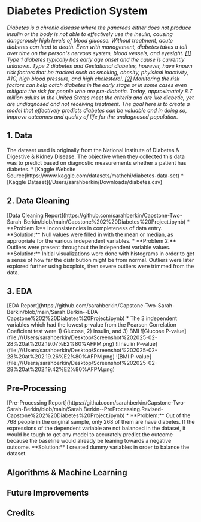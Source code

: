 <h1>Diabetes Prediction System</h1>

_Diabetes is a chronic disease where the pancreas either does not produce insulin or the body is not able to effectively use the insulin, causing dangerously high levels of blood glucose. Without treatment, acute diabetes can lead to death. Even with management, diabetes takes a toll over time on the person's nervous system, blood vessels, and eyesight. [[1]](https://www.who.int/news-room/fact-sheets/detail/diabetes) Type 1 diabetes typically has early age onset and the cause is currently unknown. Type 2 diabetes and Gestational diabetes, however, have known risk factors that be tracked such as smoking, obesity, phyisical inactivity, A1C, high blood pressure, and high cholesterol. [[2]](https://www.cdc.gov/diabetes/php/data-research/index.html) Monitoring the risk factors can help catch diabetes in the early stage or in some cases even mitigate the risk for people who are pre-diabetic. Today, approximately 8.7 million adults in the United States meet the criteria and are like diabetic, yet are undiagnosed and not receiving treatment. The goal here is to create a model that effectively predicts diabetes can be valuable and in doing so, improve outcomes and quality of life for the undiagnosed population._

<h2>1. Data</h2>
The dataset used is originally from the National Institute of Diabetes & Digestive & Kidney Disease. The objective when they collected this data was to predict based on diagnostic measurements whether a patient has diabetes.
* [Kaggle Website Source(https://www.kaggle.com/datasets/mathchi/diabetes-data-set)
* [Kaggle Dataset](/Users/sarahberkin/Downloads/diabetes.csv)
<h2>2. Data Cleaning</h2>
[Data Cleaning Report](https://github.com/sarahberkin/Capstone-Two-Sarah-Berkin/blob/main/Capstone%202%20Diabetes%20Project.ipynb)
* **Problem 1:** Inconsistencies in completeness of data entry. **Solution:** Null values were filled in with the mean or median, as appropriate for the various independent variables.
* **Problem 2:** Outliers were present throughout the independent variable values. **Solution:** Initial visualizations were done with histograms in order to get a sense of how far the distribution might be from normal. Outliers were later explored further using boxplots, then severe outliers were trimmed from the data.
<h2>3. EDA</h2>
[EDA Report](https://github.com/sarahberkin/Capstone-Two-Sarah-Berkin/blob/main/Sarah.Berkin--EDA-Capstone%202%20Diabetes%20Project.ipynb)
* The 3 independent variables which had the lowest p-value from the Pearson Correlation Coeficient test were 1) Glucose, 2) Insulin, and 3) BMI
![Glucose P-value](file:///Users/sarahberkin/Desktop/Screenshot%202025-02-28%20at%202.19.07%E2%80%AFPM.png)
![Insulin P-value](file:///Users/sarahberkin/Desktop/Screenshot%202025-02-28%20at%202.19.26%E2%80%AFPM.png)
![BMI P-value](file:///Users/sarahberkin/Desktop/Screenshot%202025-02-28%20at%202.19.42%E2%80%AFPM.png)
<h2>Pre-Processing</h2>
[Pre-Processing Report](https://github.com/sarahberkin/Capstone-Two-Sarah-Berkin/blob/main/Sarah.Berkin--PreProcessing.Revised-Capstone%202%20Diabetes%20Project.ipynb)
* **Problem:** Out of the 768 people in the original sample, only 268 of them are have diabetes. If the expressions of the dependent variable are not balanced in the dataset, it would be tough to get any model to accurately predict the outcome because the baseline would already be leaning towards a negative outcome. **Solution:** I created dummy variables in order to balance the dataset.
<h2>Algorithms & Machine Learning</h2>

<h2>Future Improvements</h2>
<h2>Credits</h2>
